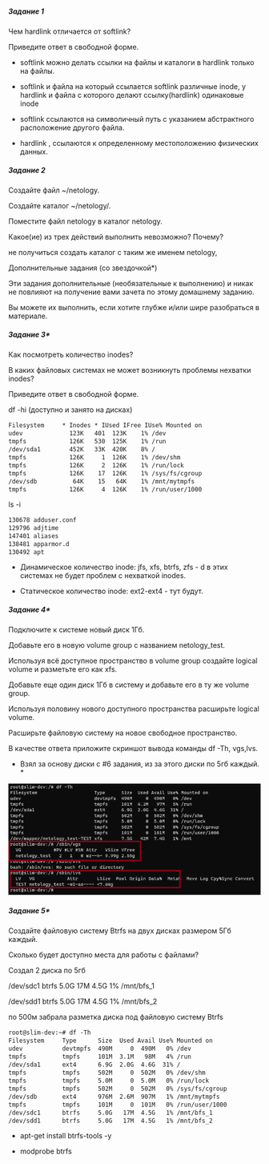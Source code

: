 <h5>Задание 1</h5>

Чем hardlink отличается от softlink?

Приведите ответ в свободной форме.

* softlink можно делать ссылки на файлы и каталоги в hardlink только на файлы.

* softlink и файла на который ссылается softlink различные inode, у hardlink и файла с которого делают ссылку(hardlink) одинаковые inode

* softlink ссылаются на символичный путь с указанием абстрактного расположение другого файла.

* hardlink , ссылаются к определенному местоположению физических данных.

<h5>Задание 2</h5>

Создайте файл ~/netology.

Создайте каталог ~/netology/.

Поместите файл netology в каталог netology.

Какое(ие) из трех действий выполнить невозможно? Почему?

не получиться создать каталог с таким же именем netology, 

Дополнительные задания (со звездочкой*)

Эти задания дополнительные (необязательные к выполнению) и никак не повлияют на получение вами зачета по этому домашнему заданию. 

Вы можете их выполнить, если хотите глубже и/или шире разобраться в материале.

<h5>Задание 3*</h5>

Как посмотреть количество inodes?

В каких файловых системах не может возникнуть проблемы нехватки inodes?

Приведите ответ в свободной форме.

df -hi (доступно и занято на дисках)

```
Filesystem     * Inodes * IUsed IFree IUse% Mounted on
udev             123K   401  123K    1% /dev
tmpfs            126K   530  125K    1% /run
/dev/sda1        452K   33K  420K    8% /
tmpfs            126K     1  126K    1% /dev/shm
tmpfs            126K     2  126K    1% /run/lock
tmpfs            126K    17  126K    1% /sys/fs/cgroup
/dev/sdb          64K    15   64K    1% /mnt/mytmpfs
tmpfs            126K     4  126K    1% /run/user/1000
```
ls -i 

```
130678 adduser.conf                          
129796 adjtime                              
147401 aliases                 
138481 apparmor.d                        
130492 apt
```

* Динамическое количество inode: jfs, xfs, btrfs, zfs - d в этих системах не будет проблем с нехваткой inodes.

* Статическое количество inode: ext2-ext4 - тут будут.


<h5>Задание 4*</h5>

Подключите к системе новый диск 1Гб.

Добавьте его в новую volume group с названием netology_test.

Используя всё доступное пространство в volume group создайте logical volume и разметьте его как xfs.

Добавьте еще один диск 1Гб в систему и добавьте его в ту же volume group.

Используя половину нового доступного пространства расширьте logical volume.

Расширьте файловую систему на новое свободное пространство.

В качестве ответа приложите скриншот вывода команды df -Th, vgs,lvs.

* Взял за основу диски с #6 задания, из за этого диски по 5гб каждый. *

![alt tag](https://github.com/avo1yanskiy/slin-homeworks/blob/main/image/Screenshot_14.png " LVM2")

<h5>Задание 5*</h5>

Создайте файловую систему Btrfs на двух дисках размером 5Гб каждый.

Сколько будет доступно места для работы с файлами?


Создал 2 диска по 5гб 

/dev/sdc1      btrfs     5.0G   17M  4.5G   1% /mnt/bfs_1

/dev/sdd1      btrfs     5.0G   17M  4.5G   1% /mnt/bfs_2

по 500м забрала разметка диска под файловую систему Btrfs
```
root@slim-dev:~# df -Th
Filesystem     Type      Size  Used Avail Use% Mounted on
udev           devtmpfs  490M     0  490M   0% /dev
tmpfs          tmpfs     101M  3.1M   98M   4% /run
/dev/sda1      ext4      6.9G  2.0G  4.6G  31% /
tmpfs          tmpfs     502M     0  502M   0% /dev/shm
tmpfs          tmpfs     5.0M     0  5.0M   0% /run/lock
tmpfs          tmpfs     502M     0  502M   0% /sys/fs/cgroup
/dev/sdb       ext4      976M  2.6M  907M   1% /mnt/mytmpfs
tmpfs          tmpfs     101M     0  101M   0% /run/user/1000
/dev/sdc1      btrfs     5.0G   17M  4.5G   1% /mnt/bfs_1
/dev/sdd1      btrfs     5.0G   17M  4.5G   1% /mnt/bfs_2

```

* apt-get install btrfs-tools -y

* modprobe btrfs
